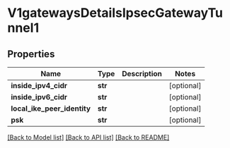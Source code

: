 # V1gatewaysDetailsIpsecGatewayTunnel1

## Properties
Name | Type | Description | Notes
------------ | ------------- | ------------- | -------------
**inside_ipv4_cidr** | **str** |  | [optional] 
**inside_ipv6_cidr** | **str** |  | [optional] 
**local_ike_peer_identity** | **str** |  | [optional] 
**psk** | **str** |  | [optional] 

[[Back to Model list]](../README.md#documentation-for-models) [[Back to API list]](../README.md#documentation-for-api-endpoints) [[Back to README]](../README.md)

